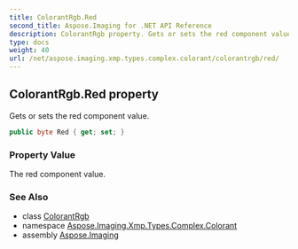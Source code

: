```yaml
---
title: ColorantRgb.Red
second_title: Aspose.Imaging for .NET API Reference
description: ColorantRgb property. Gets or sets the red component value
type: docs
weight: 40
url: /net/aspose.imaging.xmp.types.complex.colorant/colorantrgb/red/
---
```

## ColorantRgb.Red property

Gets or sets the red component value.

```csharp
public byte Red { get; set; }
```

### Property Value

The red component value.

### See Also

* class [ColorantRgb](../)
* namespace [Aspose.Imaging.Xmp.Types.Complex.Colorant](../../colorantrgb/)
* assembly [Aspose.Imaging](../../../)


